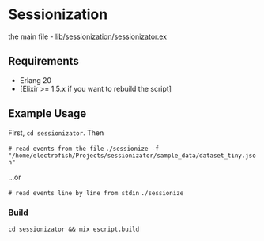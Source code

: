 # Sessionization

the main file - [lib/sessionization/sessionizator.ex](https://github.com/ChadoNihi/sessionizator/blob/master/lib/sessionization/sessionizator.ex)

## Requirements

- Erlang 20
- [Elixir >= 1.5.x if you want to rebuild the script]

## Example Usage

First, `cd sessionizator`. Then

`# read events from the file`
`./sessionize -f "/home/electrofish/Projects/sessionizator/sample_data/dataset_tiny.json"`

...or

`# read events line by line from stdin`
`./sessionize`

### Build

`cd sessionizator && mix escript.build`
